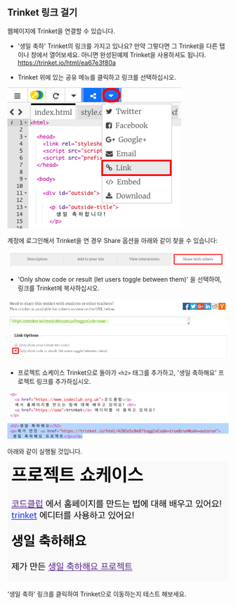 ## Trinket 링크 걸기

웹페이지에 Trinket을 연결할 수 있습니다.

+ '생일 축하' Trinket의 링크를 가지고 있나요? 만약 그렇다면 그 Trinket을 다른 탭이나 창에서 열어보세요. 아니면 완성된예제 Trinket을 사용하셔도 됩니다. <https://trinket.io/html/ea67e3f80a>

+ Trinket 위에 있는 공유 메뉴를 클릭하고 링크를 선택하십시오.

![스크린샷](images/showcase-share1.png)

계정에 로그인해서 Trinket을 연 경우 Share 옵션을 아래와 같이 찾을 수 있습니다:

![스크린샷](images/showcase-share2.png)

+ 'Only show code or result (let users toggle between them)' 을 선택하여, 링크를 Trinket에 복사하십시오. 

![스크린샷](images/showcase-get-link.png)

+ 프로젝트 쇼케이스 Trinket으로 돌아가 `<h2>` 태그를 추가하고, '생일 축하해요' 프로젝트 링크를 추가하십시오.

![스크린샷](images/showcase-link-trinket.png)

아래와 같이 실행될 것입니다.

![스크린샷](images/showcase-link-output.png)

'생일 축하' 링크를 클릭하여 Trinket으로 이동하는지 테스트 해보세요.